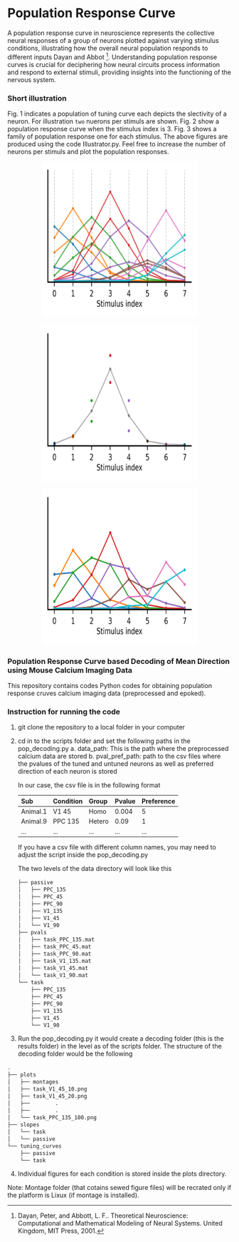 # Population Response Curve

A population response curve in neuroscience represents the collective neural responses  of a group of neurons plotted against varying stimulus conditions, illustrating how the overall neural population responds to different inputs Dayan and Abbot [^1]. Understanding population response curves is crucial for deciphering how neural circuits process information and respond to external stimuli, providing insights into the functioning of the nervous system. 

[^1]: Dayan, Peter, and Abbott, L. F.. Theoretical Neuroscience: Computational and Mathematical Modeling of Neural Systems. United Kingdom, MIT Press, 2001.

### Short illustration

Fig. 1 indicates a population of tuning curve each depicts the slectivity of a neuron. For illustration `two` nuerons per stimuls are shown. Fig. 2 show a population response curve when the stimulus index is 3. Fig. 3 shows a family of population response one for each stimulus.
The above figures are produced using the code Illustrator.py. Feel free to increase the number of neurons per stimuls and plot the population responses.

<p align='center'>
<img src="figs/NeuronsTuningCurves.png" width="350" height="350">
</p>

<p align='center'>
<img src="figs/Stimulus3_PopRespCur.png" width="350" height="350">
</p>

<p align='center'>
<img src="figs/All_PopRespCurs.png" width="350" height="350">
</p>



###  Population Response Curve based Decoding of Mean Direction using Mouse Calcium Imaging Data
This repository contains codes Python codes for obtaining population response cruves calcium imaging data (preprocessed and epoked).



### Instruction for running the code

1. git clone the repository to a local folder in your computer

2. cd in to the scripts folder and set the following paths in the  pop_decoding.py
	a. data_path: This is the path where the preprocessed calcium data are stored
	b. pval_pref_path: path to the csv files where the pvalues of the tuned and untuned neurons as well as preferred direction of each neuron is stored

	In our case, the csv file is in the following format
	
	| Sub	   | Condition| Group    | Pvalue	|Preference|
	|----------|----------|----------|----------|----------|
	| Animal.1 | V1 45	  | Homo     | 0.004    | 5        |
	| Animal.9 | PPC 135  | Hetero   | 0.09     |  1       |
	| ...      | ...      | ...      | ...      | ...      |

	If you have a csv file with different column names, you may need to adjust the script inside the pop_decoding.py

	The two levels of the data directory will look like this

	```
	├── passive
	│   ├── PPC_135
	│   ├── PPC_45
	│   ├── PPC_90
	│   ├── V1_135
	│   ├── V1_45
	│   └── V1_90
	├── pvals
	│   ├── task_PPC_135.mat
	│   ├── task_PPC_45.mat
	│   ├── task_PPC_90.mat
	│   ├── task_V1_135.mat
	│   ├── task_V1_45.mat
	│   └── task_V1_90.mat
	└── task
	    ├── PPC_135
	    ├── PPC_45
	    ├── PPC_90
	    ├── V1_135
	    ├── V1_45
	    └── V1_90

	```
3. Run the pop_decoding.py it would create a decoding folder (this is the results folder) in the level as of the scripts folder. The structure  of the decoding folder would be the following

```
.
├── plots
│   ├── montages
│   ├── task_V1_45_10.png
│   ├── task_V1_45_20.png
│   ├──        . 
│   ├──        .  
│   └── task_PPC_135_100.png
├── slopes
│   └── task
│   └── passive
└── tuning_curves
    ├── passive
    └── task
```
4. Individual figures for each condition is stored inside the plots directory.

Note:  Montage folder (that cotains sewed figure files) will be recrated only if the platform is Lixux (if montage is installed). 
